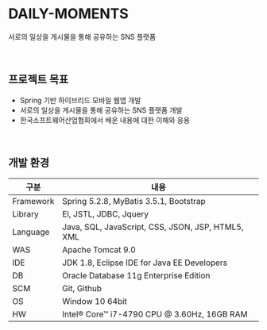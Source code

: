 # DAILY-MOMENTS
서로의 일상을 게시물을 통해 공유하는 SNS 플랫폼

<br/>

## 프로젝트 목표
- Spring 기반 하이브리드 모바일 웹앱 개발
- 서로의 일상을 게시물을 통해 공유하는 SNS 플랫폼 개발
- 한국소프트웨어산업협회에서 배운 내용에 대한 이해와 응용

<br/>

## 개발 환경
구분 | 내용
--- | ---
Framework | Spring 5.2.8, MyBatis 3.5.1, Bootstrap
Library | El, JSTL, JDBC, Jquery
Language | Java, SQL, JavaScript, CSS, JSON, JSP, HTML5, XML
WAS | Apache Tomcat 9.0
IDE | JDK 1.8, Eclipse IDE for Java EE Developers
DB | Oracle Database 11g Enterprise Edition
SCM | Git, Github
OS | Window 10 64bit
HW | Intel® Core™ i7-4790 CPU @ 3.60Hz, 16GB RAM

